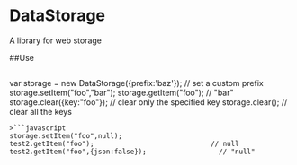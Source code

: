 # DataStorage
A library for web storage

##Use
>```javascript
var storage = new DataStorage({prefix:'baz'});    // set a custom prefix
storage.setItem("foo","bar");
storage.getItem("foo");                           // "bar"
storage.clear({key:"foo"});                       // clear only the specified key
storage.clear();                                  // clear all the keys
```
>```javascript
storage.setItem("foo",null);
test2.getItem("foo");                             // null
test2.getItem("foo",{json:false});                  // "null"

